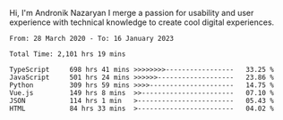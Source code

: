 Hi, I'm Andronik Nazaryan
I merge a passion for usability and user experience with technical knowledge to create cool digital experiences.


<!--START_SECTION:waka-->

```text
From: 28 March 2020 - To: 16 January 2023

Total Time: 2,101 hrs 19 mins

TypeScript     698 hrs 41 mins >>>>>>>>-----------------   33.25 %
JavaScript     501 hrs 24 mins >>>>>>-------------------   23.86 %
Python         309 hrs 59 mins >>>>---------------------   14.75 %
Vue.js         149 hrs 8 mins  >>-----------------------   07.10 %
JSON           114 hrs 1 min   >------------------------   05.43 %
HTML           84 hrs 33 mins  >------------------------   04.02 %
```

<!--END_SECTION:waka-->
